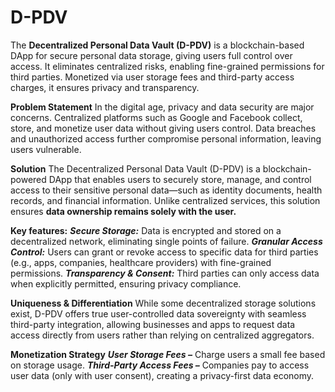 # D-PDV
The **Decentralized Personal Data Vault (D-PDV)** is a blockchain-based DApp for secure personal data storage, giving users full control over access. It eliminates centralized risks, enabling fine-grained permissions for third parties. Monetized via user storage fees and third-party access charges, it ensures privacy and transparency.

**Problem Statement**
In the digital age, privacy and data security are major concerns. Centralized platforms such as Google and Facebook collect, store, and monetize user data without giving users control. Data breaches and unauthorized access further compromise personal information, leaving users vulnerable.

**Solution**
The Decentralized Personal Data Vault (D-PDV) is a blockchain-powered DApp that enables users to securely store, manage, and control access to their sensitive personal data—such as identity documents, health records, and financial information. Unlike centralized services, this solution ensures **data ownership remains solely with the user.**

**Key features:**
***Secure Storage:*** Data is encrypted and stored on a decentralized network, eliminating single points of failure.
***Granular Access Control:*** Users can grant or revoke access to specific data for third parties (e.g., apps, companies, healthcare providers) with fine-grained permissions.
***Transparency & Consent:*** Third parties can only access data when explicitly permitted, ensuring privacy compliance.

**Uniqueness & Differentiation**
While some decentralized storage solutions exist, D-PDV offers true user-controlled data sovereignty with seamless third-party integration, allowing businesses and apps to request data access directly from users rather than relying on centralized aggregators.

**Monetization Strategy**
***User Storage Fees –*** Charge users a small fee based on storage usage.
***Third-Party Access Fees –*** Companies pay to access user data (only with user consent), creating a privacy-first data economy.
